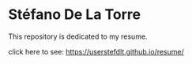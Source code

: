 # Stéfano De La Torre

This repository is dedicated to my resume.

click here to see: https://userstefdlt.github.io/resume/
